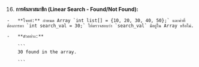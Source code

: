 16.  **การค้นหาสมาชิก (Linear Search - Found/Not Found):**
    
    -   **โจทย์:** กำหนด Array `int list[] = {10, 20, 30, 40, 50};` และค่าที่ต้องการหา `int search_val = 30;` ให้ตรวจสอบว่า `search_val` มีอยู่ใน Array หรือไม่.
        
    -   **ตัวอย่าง:**
        
        ```
        30 found in the array.
        
        ```